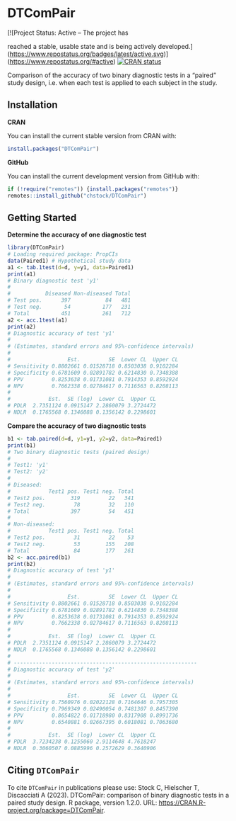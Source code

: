 
<!-- README.md is generated from README.Rmd. Please edit that file -->

# DTComPair

<!-- badges: start --> [![Project Status: Active – The project has
reached a stable, usable state and is being actively
developed.](https://www.repostatus.org/badges/latest/active.svg)](https://www.repostatus.org/#active)
[![CRAN
status](https://www.r-pkg.org/badges/version/DTComPair)](https://CRAN.R-project.org/package=DTComPair)
<!-- badges: end -->

Comparison of the accuracy of two binary diagnostic tests in a “paired”
study design, i.e. when each test is applied to each subject in the
study.

## Installation

**CRAN**

You can install the current stable version from CRAN with:

``` r
install.packages("DTComPair")
```

**GitHub**

You can install the current development version from GitHub with:

``` r
if (!require("remotes")) {install.packages("remotes")}
remotes::install_github("chstock/DTComPair")
```

## Getting Started

**Determine the accuracy of one diagnostic test**

``` r
library(DTComPair)
# Loading required package: PropCIs
data(Paired1) # Hypothetical study data
a1 <- tab.1test(d=d, y=y1, data=Paired1)
print(a1)
# Binary diagnostic test 'y1'
# 
#           Diseased Non-diseased Total
# Test pos.      397           84   481
# Test neg.       54          177   231
# Total          451          261   712
a2 <- acc.1test(a1)
print(a2)
# Diagnostic accuracy of test 'y1'
# 
# (Estimates, standard errors and 95%-confidence intervals)
# 
#                  Est.         SE  Lower CL  Upper CL
# Sensitivity 0.8802661 0.01528718 0.8503038 0.9102284
# Specificity 0.6781609 0.02891782 0.6214830 0.7348388
# PPV         0.8253638 0.01731081 0.7914353 0.8592924
# NPV         0.7662338 0.02784617 0.7116563 0.8208113
# 
#            Est.  SE (log)  Lower CL  Upper CL
# PDLR  2.7351124 0.0915147 2.2860079 3.2724472
# NDLR  0.1765568 0.1346088 0.1356142 0.2298601
```

**Compare the accuracy of two diagnostic tests**

``` r
b1 <- tab.paired(d=d, y1=y1, y2=y2, data=Paired1)
print(b1)
# Two binary diagnostic tests (paired design)
# 
# Test1: 'y1'
# Test2: 'y2'
# 
# Diseased:
#            Test1 pos. Test1 neg. Total
# Test2 pos.        319         22   341
# Test2 neg.         78         32   110
# Total             397         54   451
# 
# Non-diseased:
#            Test1 pos. Test1 neg. Total
# Test2 pos.         31         22    53
# Test2 neg.         53        155   208
# Total              84        177   261
b2 <- acc.paired(b1)
print(b2)
# Diagnostic accuracy of test 'y1'
# 
# (Estimates, standard errors and 95%-confidence intervals)
# 
#                  Est.         SE  Lower CL  Upper CL
# Sensitivity 0.8802661 0.01528718 0.8503038 0.9102284
# Specificity 0.6781609 0.02891782 0.6214830 0.7348388
# PPV         0.8253638 0.01731081 0.7914353 0.8592924
# NPV         0.7662338 0.02784617 0.7116563 0.8208113
# 
#            Est.  SE (log)  Lower CL  Upper CL
# PDLR  2.7351124 0.0915147 2.2860079 3.2724472
# NDLR  0.1765568 0.1346088 0.1356142 0.2298601
# 
# ----------------------------------------------------------
# Diagnostic accuracy of test 'y2'
# 
# (Estimates, standard errors and 95%-confidence intervals)
# 
#                  Est.         SE  Lower CL  Upper CL
# Sensitivity 0.7560976 0.02022128 0.7164646 0.7957305
# Specificity 0.7969349 0.02490054 0.7481307 0.8457390
# PPV         0.8654822 0.01718980 0.8317908 0.8991736
# NPV         0.6540881 0.02667395 0.6018081 0.7063680
# 
#            Est.  SE (log)  Lower CL  Upper CL
# PDLR  3.7234238 0.1255060 2.9114648 4.7618247
# NDLR  0.3060507 0.0885996 0.2572629 0.3640906
```

## Citing `DTComPair`

To cite `DTComPair` in publications please use: Stock C, Hielscher T,
Discacciati A (2023). DTComPair: comparison of binary diagnostic tests
in a paired study design. R package, version 1.2.0. URL:
<https://CRAN.R-project.org/package=DTComPair>.

